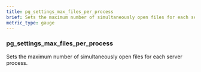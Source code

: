 ```yaml
---
title: pg_settings_max_files_per_process
brief: Sets the maximum number of simultaneously open files for each server process.
metric_type: gauge
---
```

### pg_settings_max_files_per_process

Sets the maximum number of simultaneously open files for each server process.